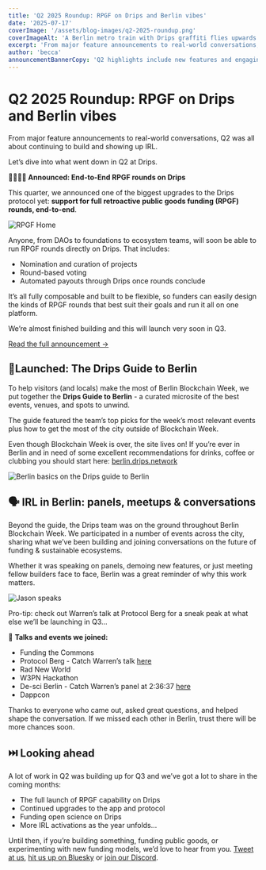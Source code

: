 ```yaml
---
title: 'Q2 2025 Roundup: RPGF on Drips and Berlin vibes'
date: '2025-07-17'
coverImage: '/assets/blog-images/q2-2025-roundup.png'
coverImageAlt: 'A Berlin metro train with Drips graffiti flies upwards through a circular arrow crowned with a heart.'
excerpt: 'From major feature announcements to real-world conversations, Q2 was all about continuing to build and showing up IRL.'
author: 'becca'
announcementBannerCopy: 'Q2 highlights include new features and engaging with you IRL.'
---
```


# **Q2 2025 Roundup: RPGF on Drips and Berlin vibes**

From major feature announcements to real-world conversations, Q2 was all about continuing to build and showing up IRL.

Let’s dive into what went down in Q2 at Drips.

**👩‍💻👨‍💻 Announced: End-to-End RPGF rounds on Drips**

This quarter, we announced one of the biggest upgrades to the Drips protocol yet: **support for full retroactive public goods funding (RPGF) rounds, end-to-end**.

![RPGF Home](/assets/blog-images/rpgf/rpgf-home.png)

Anyone, from DAOs to foundations to ecosystem teams, will soon be able to run RPGF rounds directly on Drips. That includes:

- Nomination and curation of projects
- Round-based voting
- Automated payouts through Drips once rounds conclude

It’s all fully composable and built to be flexible, so funders can easily design the kinds of RPGF rounds that best suit their goals and run it all on one platform.

We’re almost finished building and this will launch very soon in Q3.

[Read the full announcement →](https://www.drips.network/blog/posts/full-rpgf-on-drips)

## **📍Launched: The Drips Guide to Berlin**

To help visitors (and locals) make the most of Berlin Blockchain Week, we put together the **Drips Guide to Berlin** \- a curated microsite of the best events, venues, and spots to unwind.

The guide featured the team’s top picks for the week’s most relevant events plus how to get the most of the city outside of Blockchain Week.

Even though Blockchain Week is over, the site lives on\! If you’re ever in Berlin and in need of some excellent recommendations for drinks, coffee or clubbing you should start here: [berlin.drips.network](https://berlin.drips.network/)

![Berlin basics on the Drips guide to Berlin](/assets/blog-images/drips-guide-to-berlin-basics.png)

## **🗣️ IRL in Berlin: panels, meetups & conversations**

Beyond the guide, the Drips team was on the ground throughout Berlin Blockchain Week. We participated in a number of events across the city, sharing what we’ve been building and joining conversations on the future of funding & sustainable ecosystems.

Whether it was speaking on panels, demoing new features, or just meeting fellow builders face to face, Berlin was a great reminder of why this work matters.

![Jason speaks](/assets/blog-images/jason-speaks.jpg)

Pro-tip: check out Warren’s talk at Protocol Berg for a sneak peak at what else we’ll be launching in Q3…

🎤 **Talks and events we joined:**

- Funding the Commons
- Protocol Berg \- Catch Warren’s talk [here](https://watch.protocol.berlin/65a90bf47932ebe436ba9351/watch?session=68541b6590bd41297b2df937%20)
- Rad New World
- W3PN Hackathon
- De-sci Berlin \- Catch Warren’s panel at 2:36:37 [here](https://x.com/i/broadcasts/1DXGyqaEmkYGM%20)
- Dappcon

Thanks to everyone who came out, asked great questions, and helped shape the conversation. If we missed each other in Berlin, trust there will be more chances soon.

## **⏭️ Looking ahead**

A lot of work in Q2 was building up for Q3 and we’ve got a lot to share in the coming months:

- The full launch of RPGF capability on Drips
- Continued upgrades to the app and protocol
- Funding open science on Drips
- More IRL activations as the year unfolds…

Until then, if you’re building something, funding public goods, or experimenting with new funding models, we’d love to hear from you. [Tweet at us](https://x.com/dripsnetwork), [hit us up on Bluesky](https://bsky.app/profile/drips.network) or [join our Discord](https://discord.com/invite/BakDKKDpHF).
